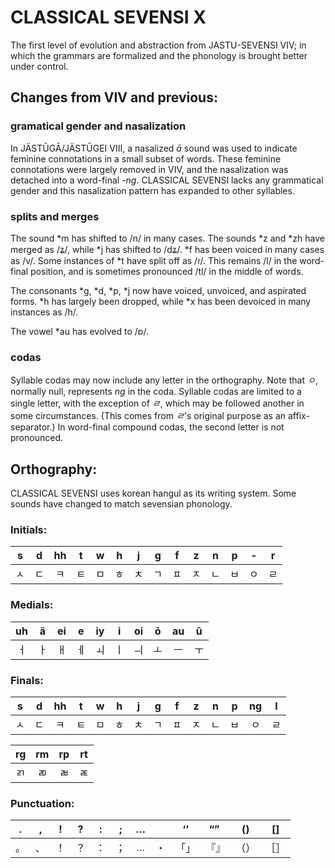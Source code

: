 #  CLASSICAL SEVENSI X  #

The first level of evolution and abstraction from JASTU-SEVENSI VIV; in which the grammars are formalized and the phonology is brought better under control.

##  Changes from VIV and previous:  ##

###  gramatical gender and nasalization  ###

In JÄSTŪGĀ/JÄSTŪGEI VIII, a nasalized *ā* sound was used to indicate feminine connotations in a small subset of words.
These feminine connotations were largely removed in VIV, and the nasalization was detached into a word-final *-ng*.
CLASSICAL SEVENSI lacks any grammatical gender and this nasalization pattern has expanded to other syllables.

###  splits and merges  ###

The sound \*m has shifted to /n/ in many cases.
The sounds \*z and \*zh have merged as /ʑ/, while \*j has shifted to /dʑ/.
\*f has been voiced in many cases as /v/.
Some instances of \*t have split off as /ɾ/.
This remains /l/ in the word-final position, and is sometimes pronounced /tl/ in the middle of words.

The consonants \*g, \*d, \*p, \*j now have voiced, unvoiced, and aspirated forms.
\*h has largely been dropped, while \*x has been devoiced in many instances as /h/.

The vowel \*au has evolved to /ɒ/.

###  codas  ###

Syllable codas may now include any letter in the orthography.
Note that *ㅇ*, normally null, represents *ng* in the coda.
Syllable codas are limited to a single letter, with the exception of *ㄹ*, which may be followed another in some circumstances.
(This comes from *ㄹ*'s original purpose as an affix-separator.)
In word-final compound codas, the second letter is not pronounced.

## Orthography: ##

CLASSICAL SEVENSI uses korean hangul as its writing system. Some sounds have changed to match sevensian phonology.

### Initials: ###

| s  | d  | hh | t  | w  | h  | j  | g  | f  | z  | n  | p  | -  | r  |
|:--:|:--:|:--:|:--:|:--:|:--:|:--:|:--:|:--:|:--:|:--:|:--:|:--:|:--:|
| ㅅ | ㄷ | ㅋ | ㅌ | ㅁ | ㅎ | ㅊ | ㄱ | ㅍ | ㅈ | ㄴ | ㅂ | ㅇ | ㄹ |

### Medials: ###

| uh | ä  | ei | e  | iy | i  | oi | ō  | au | ū  |
|:--:|:--:|:--:|:--:|:--:|:--:|:--:|:--:|:--:|:--:|
| ㅓ | ㅏ | ㅐ | ㅔ | ㅚ | ㅣ | ㅢ | ㅗ | ㅡ | ㅜ |

### Finals: ###

| s  | d  | hh | t  | w  | h  | j  | g  | f  | z  | n  | p  | ng | l  |
|:--:|:--:|:--:|:--:|:--:|:--:|:--:|:--:|:--:|:--:|:--:|:--:|:--:|:--:|
| ㅅ | ㄷ | ㅋ | ㅌ | ㅁ | ㅎ | ㅊ | ㄱ | ㅍ | ㅈ | ㄴ | ㅂ | ㅇ | ㄹ |

| rg | rm | rp | rt  |
|:--:|:--:|:--:|:--:|
| ㄺ | ㄻ | ㄼ | ㄾ |


### Punctuation: ###

| .  | ,  | !  | ?  | :  | ;  | … |    | ‘’ | “” | () | [] |
|:--:|:--:|:--:|:--:|:--:|:--:|:--:|:--:|:--:|:--:|:--:|:--:|
| 。 | 、 | ！ | ？ | ： | ； | … | ・ |「」|『』|（）|［］|
